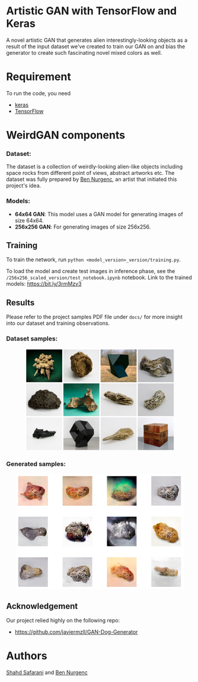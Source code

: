 # Artistic GAN with TensorFlow and Keras
A novel artistic GAN that generates alien interestingly-looking objects as a result of the input dataset we've created to train our GAN on and bias the generator to create such fascinating novel mixed colors as well.    

# Requirement
To run the code, you need
- [keras](https://keras.io/)
- [TensorFlow](https://www.tensorflow.org/)

# WeirdGAN components 
### **Dataset**: 
The dataset is a collection of weirdly-looking alien-like objects including space rocks from different point of views, abstract artworks etc. The dataset was fully prepared by [Ben Nurgenc](https://github.com/bnurgenc), an artist that initiated this project's idea. 

### **Models**:
- **64x64 GAN**: This model uses a GAN model for generating images of size 64x64. 
- **256x256 GAN**: For generating images of size 256x256. 
 
## Training
To train the network, run ```python <model_version>_version/training.py```.

To load the model and create test images in inference phase, see the ```/256x256_scaled_version/test_notebook.ipynb``` notebook.
Link to the trained models: https://bit.ly/3rmMzv3

## Results
Please refer to the project samples PDF file under ```docs/``` for more insight into our dataset and training observations.

### Dataset samples:
<div align=center><img src="docs/input_imgs.png" width="80%"/></div>


### Generated samples:

<div align=center><img src="docs/outputs.png" width="90%"/></div>

## Acknowledgement
Our project relied highly on the following repo:
- https://github.com/javiermzll/GAN-Dog-Generator

# Authors
[Shahd Safarani](https://github.com/Shahdsaf) and [Ben Nurgenc](https://github.com/bnurgenc)
